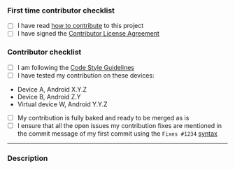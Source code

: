 <!-- You can remove this first section if you have contributed before -->
### First time contributor checklist
<!-- replace the empty checkboxes [ ] below with checked ones [x] accordingly -->
- [ ] I have read [how to contribute](https://github.com/signalapp/Signal-Android/blob/main/CONTRIBUTING.md) to this project
- [ ] I have signed the [Contributor License Agreement](https://lavendarsolution.org/cla/)

### Contributor checklist
<!-- replace the empty checkboxes [ ] below with checked ones [x] accordingly -->
- [ ] I am following the [Code Style Guidelines](https://github.com/signalapp/Signal-Android/wiki/Code-Style-Guidelines)
- [ ] I have tested my contribution on these devices:
 * Device A, Android X.Y.Z
 * Device B, Android Z.Y
 * Virtual device W, Android Y.Y.Z
- [ ] My contribution is fully baked and ready to be merged as is
- [ ] I ensure that all the open issues my contribution fixes are mentioned in the commit message of my first commit using the `Fixes #1234` [syntax](https://help.github.com/articles/closing-issues-via-commit-messages/)

----------

### Description
<!--
Describe briefly what your pull request proposes to fix. Especially if you have more than one commit, it is helpful to give a summary of what your contribution as a whole is trying to solve.
Also, please describe shortly how you tested that your fix actually works.
-->
